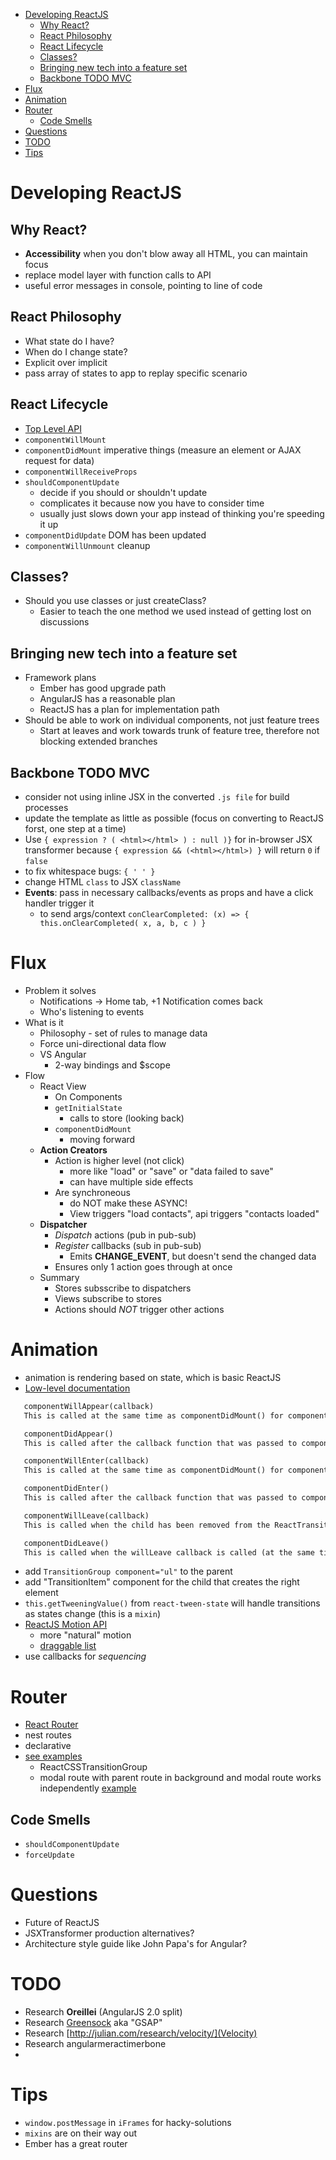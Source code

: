 <!-- MarkdownTOC -->

- [Developing ReactJS](#developing-reactjs)
	- [Why React?](#why-react)
	- [React Philosophy](#react-philosophy)
	- [React Lifecycle](#react-lifecycle)
	- [Classes?](#classes)
	- [Bringing new tech into a feature set](#bringing-new-tech-into-a-feature-set)
	- [Backbone TODO MVC](#backbone-todo-mvc)
- [Flux](#flux)
- [Animation](#animation)
- [Router](#router)
	- [Code Smells](#code-smells)
- [Questions](#questions)
- [TODO](#todo)
- [Tips](#tips)

<!-- /MarkdownTOC -->

<a name="developing-reactjs"></a>
# Developing ReactJS

<a name="why-react"></a>
## Why React?
 - **Accessibility** when you don't blow away all HTML, you can maintain focus
 - replace model layer with function calls to API
 - useful error messages in console, pointing to line of code

<a name="react-philosophy"></a>
## React Philosophy
 - What state do I have?
 - When do I change state?
 - Explicit over implicit
 - pass array of states to app to replay specific scenario

<a name="react-lifecycle"></a>
## React Lifecycle
 - [Top Level API](https://facebook.github.io/react/docs/top-level-api.html)
 - `componentWillMount`
 - `componentDidMount` imperative things (measure an element or AJAX request for data)
 - `componentWillReceiveProps`
 - `shouldComponentUpdate`
 	- decide if you should or shouldn't update
 	- complicates it because now you have to consider time
 	- usually just slows down your app instead of thinking you're speeding it up
 - `componentDidUpdate` DOM has been updated
 - `componentWillUnmount` cleanup

<a name="classes"></a>
## Classes?
 - Should you use classes or just createClass?
 	- Easier to teach the one method we used instead of getting lost on discussions

<a name="bringing-new-tech-into-a-feature-set"></a>
## Bringing new tech into a feature set
 - Framework plans
 	- Ember has good upgrade path
 	- AngularJS has a reasonable plan
 	- ReactJS has a plan for implementation path
 - Should be able to work on individual components, not just feature trees
 	- Start at leaves and work towards trunk of feature tree, therefore not blocking extended branches

<a name="backbone-todo-mvc"></a>
## Backbone TODO MVC
 - consider not using inline JSX in the converted `.js file` for build processes
 - update the template as little as possible (focus on converting to ReactJS forst, one step at a time)
 - Use `{ expression ? ( <html></html> ) : null )}` for in-browser JSX transformer because `{ expression && (<html></html>) }` will return `0` if `false`
 - to fix whitespace bugs: `{ ' ' }`
 - change HTML `class` to JSX `className`
 - **Events**: pass in necessary callbacks/events as props and have a click handler trigger it
 	+ to send args/context `conClearCompleted: (x) => { this.onClearCompleted( x, a, b, c ) }`

<a name="flux"></a>
# Flux
 - Problem it solves
 	+ Notifications -> Home tab, +1 Notification comes back
 	+ Who's listening to events
 - What is it
 	+ Philosophy - set of rules to manage data
 	+ Force uni-directional data flow
 	+ VS Angular
 		* 2-way bindings and $scope
 - Flow
 	+ React View
 		* On Components
 		* `getInitialState`
 			- calls to store (looking back)
 		* `componentDidMount`
 			- moving forward
 	+ **Action Creators**
 		* Action is higher level (not click)
 			- more like "load" or "save" or "data failed to save"
 			- can have multiple side effects
 		* Are synchroneous
 			- do NOT make these ASYNC!
 			- View triggers "load contacts", api triggers "contacts loaded"
 	+ **Dispatcher**
 		* *Dispatch* actions (pub in pub-sub)
 		* *Register* callbacks (sub in pub-sub)
 			- Emits **CHANGE_EVENT**, but doesn't send the changed data
 		* Ensures only 1 action goes through at once
 	+ Summary
 		* Stores subsscribe to dispatchers
 		* Views subscribe to stores
 		* Actions should *NOT* trigger other actions

<a name="animation"></a>
# Animation
 - animation is rendering based on state, which is basic ReactJS
 - [Low-level documentation](https://facebook.github.io/react/docs/animation.html#low-level-api-reacttransitiongroup)
 ```md
 	componentWillAppear(callback)
	This is called at the same time as componentDidMount() for components that are initially mounted in a TransitionGroup. It will block other animations from occurring until callback is called. It is only called on the initial render of a TransitionGroup.

	componentDidAppear()
	This is called after the callback function that was passed to componentWillAppear is called.

	componentWillEnter(callback)
	This is called at the same time as componentDidMount() for components added to an existing TransitionGroup. It will block other animations from occurring until callback is called. It will not be called on the initial render of a TransitionGroup.

	componentDidEnter()
	This is called after the callback function that was passed to componentWillEnter is called.

	componentWillLeave(callback)
	This is called when the child has been removed from the ReactTransitionGroup. Though the child has been removed, ReactTransitionGroup will keep it in the DOM until callback is called.

	componentDidLeave()
	This is called when the willLeave callback is called (at the same time as componentWillUnmount).
 ```
 - add `TransitionGroup component="ul"` to the parent
 - add "TransitionItem" component for the child that creates the right element
 - `this.getTweeningValue()` from `react-tween-state` will handle transitions as states change (this is a `mixin`)
 - [ReactJS Motion API](https://github.com/chenglou/react-motion)
 	+ more "natural" motion
 	+ [draggable list](http://chenglou.me/react-motion/demos/demo8-draggable-list/)
 - use callbacks for *sequencing*

<a name="router"></a>
# Router
 - [React Router](https://github.com/rackt/react-router)
 - nest routes
 - declarative
 - [see examples](https://github.com/rackt/react-router/tree/master/examples)
     + ReactCSSTransitionGroup
     + modal route with parent route in background and modal route works independently [example](https://github.com/rackt/react-router/tree/master/examples/pinterest)

<a name="code-smells"></a>
## Code Smells
 - `shouldComponentUpdate`
 - `forceUpdate`

<a name="questions"></a>
# Questions
 - Future of ReactJS
 - JSXTransformer production alternatives?
 - Architecture style guide like John Papa's for Angular?

<a name="todo"></a>
# TODO
  - Research **Oreillei** (AngularJS 2.0 split)
  - Research [Greensock](https://greensock.com/) aka "GSAP"
  - Research [http://julian.com/research/velocity/](Velocity)
  - Research angularmeractimerbone
  -

<a name="tips"></a>
# Tips
 - `window.postMessage` in `iFrames` for hacky-solutions
 - `mixins` are on their way out
 - Ember has a great router